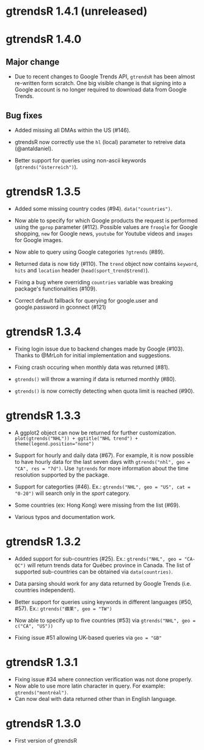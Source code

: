 # gtrendsR 1.4.1 (unreleased)
# 
# gtrendsR 1.4.0

## Major change

- Due to recent changes to Google Trends API, `gtrendsR` has been almost re-written form scratch. One big visible change is that signing into a Google account is no longer required to download data from Google Trends.

## Bug fixes

- Added missing all DMAs within the US (#146).

- gtrendsR now correctly use the `hl` (local) parameter to retreive data (@antaldaniel).

- Better support for queries using non-ascii keywords (`gtrends("österreich")`).

# gtrendsR 1.3.5

- Added some missing country codes (#94). `data("countries")`.

- Now able to specify for which Google products the request is performed using the `gprop` parameter (#112). Possible values are `froogle` for Google shopping, `new` for Google news, `youtube` for Youtube videos and `images` for Google images.

- Now able to query using Google categories `?gtrends` (#89).

- Returned data is now tidy (#110). The `trend` object now contains `keyword`, `hits` and `location` header (`head(sport_trend$trend)`).

- Fixing a bug where overriding `countries` variable was breaking package's functionalities (#109).

- Correct default fallback for querying for google.user and google.password in gconnect (#121)

# gtrendsR 1.3.4

- Fixing login issue due to backend changes made by Google (#103). Thanks to @MrLoh for initial implementation and suggestions.

- Fixing crash occuring when monthly data was returned (#81).

- `gtrends()` will throw a warning if data is returned monthly (#80).

- `gtrends()` is now correctly detecting when quota limit is reached (#90).

# gtrendsR 1.3.3

- A ggplot2 object can now be returned for further customization. `plot(gtrends("NHL")) + ggtitle("NHL trend") + theme(legend.position="none")`

- Support for hourly and daily data (#67). For example, it is now possible to have hourly data for the last seven days with `gtrends("nhl", geo = "CA", res = "7d")`. Use `?gtrends` for more information about the time resolution supported by the package.

- Support for categorties (#46). Ex.: `gtrends("NHL", geo = "US", cat = "0-20")` will search only in the *sport* category.

- Some countries (ex: Hong Kong) were missing from the list (#69).

- Various typos and documentation work.

# gtrendsR 1.3.2

- Added support for sub-countries (#25). Ex.: `gtrends("NHL", geo = "CA-QC")` will return trends data for Québec province in Canada. The list of supported sub-countries can be obtained via `data(countries)`.

- Data parsing should work for any data returned by Google Trends (i.e. countries independent).

- Better support for queries using keywords in different languages (#50, #57). Ex.: `gtrends("蘋果", geo = "TW")`

- Now able to specify up to five countries (#53) via `gtrends("NHL", geo = c("CA", "US"))`

- Fixing issue #51 allowing UK-based queries via `geo = "GB"`

# gtrendsR 1.3.1

- Fixing issue #34 where connection verification was not done properly.
- Now able to use more latin character in query. For example: `gtrends("montréal")`.
- Can now deal with data returned other than in English language.

# gtrendsR 1.3.0

- First version of gtrendsR
